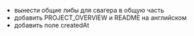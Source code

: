 - вынести общие либы для свагера в общую часть
- добавить PROJECT_OVERVIEW и README на английском
- добавить поле createdAt